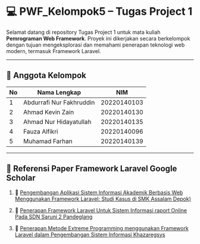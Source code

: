 # 💻 PWF_Kelompok5 – Tugas Project 1

Selamat datang di repository Tugas Project 1 untuk mata kuliah **Pemrograman Web Framework**. Proyek ini dikerjakan secara berkelompok dengan tujuan mengeksplorasi dan memahami penerapan teknologi web modern, termasuk Framework Laravel.

---

## 👥 Anggota Kelompok

| No | Nama Lengkap                   | NIM            |
|----|--------------------------------|----------------|
| 1  | Abdurrafi Nur Fakhruddin       | 20220140103    |
| 2  | Ahmad Kevin Zain               | 20220140130    |
| 3  | Ahmad Nur Hidayatullah         | 20220140135    |
| 4  | Fauza Alfikri                  | 20220140096    |
| 5  | Muhamad Farhan                 | 20220140139    |

---

## 🔗 Referensi Paper Framework Laravel Google Scholar

1. 📘 [Pengembangan Aplikasi Sistem Informasi Akademik Berbasis Web Menggunakan Framework Laravel: Studi Kasus di SMK Assalam Depok)](https://scholar.google.com/citations?view_op=view_citation&hl=en&user=nBeQZpQAAAAJ&citation_for_view=nBeQZpQAAAAJ:TQgYirikUcIC)  

2. 📗 [Penerapan Framework Laravel Untuk Sistem Informasi raport Online Pada SDN Saruni 2 Pandeglang](https://scholar.google.com/scholar?hl=en&as_sdt=0%2C5&q=PENERAPAN+FRAMEWORK+LARAVEL+UNTUK+SISTEM+INFORMASI+RAPORT+ONLINE+PADA+SDN+SARUNI+2+PANDEGLANG&btnG=)  

3. 📙 [Penerapan Metode Extreme Programming menggunakan Framework Laravel dalam Pengembangan Sistem Informasi Khazaregsys](https://scholar.google.com/scholar?hl=en&as_sdt=0%2C5&q=Penerapan+Metode+Extreme+Programming+menggunakan+Framework+Laravel+dalam+Pengembangan+Sistem+Informasi+Khazaregsys&btnG=)  
  

